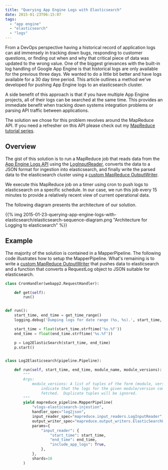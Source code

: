 ```yaml
---
title: "Querying App Engine Logs with Elasticsearch"
date: 2015-01-23T06:15:07
tags: 
  - "app engine"
  - "elasticsearch"
  - "logs"
---
```


From a DevOps perspective having a historical record of application logs can aid
immensely in tracking down bugs, responding to customer questions, or finding
out when and why that critical piece of data was updated to the wrong value. One
of the biggest grievances with the built-in log handling of Google App Engine is
that historical logs are only available for the previous three days. We wanted
to do a little bit better and have logs available for a 30 day time period. This
article outlines a method we've developed for pushing App Engine logs to an
elasticsearch cluster.

A side benefit of this approach is that if you have multiple App Engine
projects, all of their logs can be searched at the same time. This provides an
immediate benefit when tracking down systems integration problems or parsing API
traffic between applications.

The solution we chose for this problem revolves around the MapReduce API. If you
need a refresher on this API please check out my [MapReduce tutorial
series](http://sookocheff.com/series/mapreduce-api/).

## Overview

The gist of this solution is to run a MapReduce job that reads data from the
[App Engine Logs API][logsapi] using the [LogInputReader][loginputreader],
converts the data to a JSON format for ingestion into elasticsearch, and finally
write the parsed data to the elasticsearch cluster using a [custom MapReduce
OutputWriter][outputwriter].

We execute this MapReduce job on a timer using cron to push logs to
elasticsearch on a specific schedule. In our case, we run this job every 15
minutes to provide a relatively recent view of current operational data.

The following diagram presents the architecture of our solution.

{{% img 2015-01-23-querying-app-engine-logs-with-elasticsearch/elasticsearch-sequence-diagram.png "Architecture for Logging to elasticsearch" %}}

## Example

The majority of the solution is contained in a MapperPipeline. The following
code illustrates how to setup the MapperPipeline. What's remaining is to write a
[custom MapReduce OutputWriter][outputwriter] that pushes data to
elasticsearch and a function that converts a RequestLog object to JSON suitable
for elasticsearch.

```python
class CronHandler(webapp2.RequestHandler):

    def get(self):
        run()


def run():
    start_time, end_time = get_time_range()
    logging.debug('Dumping logs for date range (%s, %s).', start_time, end_time)

    start_time = float(start_time.strftime('%s.%f'))
    end_time = float(end_time.strftime('%s.%f'))

    p = Log2ElasticSearch(start_time, end_time)
    p.start()


class Log2Elasticsearch(pipeline.Pipeline):

    def run(self, start_time, end_time, module_name, module_versions):
        """
        Args:
            module_versions: A list of tuples of the form (module, version), that
                indicate that the logs for the given module/version combination should be
                fetched.  Duplicate tuples will be ignored.
        """
        yield mapreduce_pipeline.MapperPipeline(
            "vlogs-elasticsearch-injestion",
            handler_spec="log2json",
            input_reader_spec="mapreduce.input_readers.LogInputReader",
            output_writer_spec="mapreduce.output_writers.ElasticSearchOutputWriter",
            params={
                "input_reader": {
                    "start_time": start_time,
                    "end_time": end_time,
                    "include_app_logs": True,
                },
            },
            shards=16
        )
```

[logsapi]: https://cloud.google.com/appengine/docs/python/logs/
[loginputreader]: https://github.com/GoogleCloudPlatform/appengine-mapreduce/blob/master/python/src/mapreduce/input_readers.py#L1952
[outputwriter]: http://sookocheff.com/posts/2014-12-20-app-engine-mapreduce-api-part-7-writing-a-custom-output-writer/

